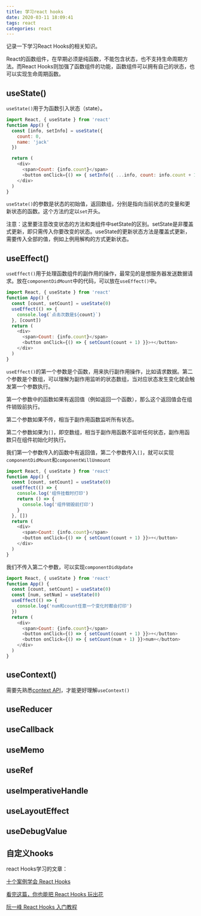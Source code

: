 ```yaml
---
title: 学习react hooks
date: 2020-03-11 18:09:41
tags: react
categories: react
---
```


记录一下学习React Hooks的相关知识。

<!-- more -->

React的函数组件，在早期必须是纯函数，不能包含状态，也不支持生命周期方法。而React Hooks则加强了函数组件的功能，函数组件可以拥有自己的状态，也可以实现生命周期函数。

## useState()

`useState()`用于为函数引入状态（state）。

  ```js
  import React, { useState } from 'react'
  function App() {
    const [info, setInfo] = useState({
      count: 0,
      name: 'jack'
    })

    return (
      <div>
        <span>Count: {info.count}</span>
        <button onClick={() => { setInfo({ ...info, count: info.count + 1 }) }}>+</button>
      </div>
    )
  }
  ```

`useState()`的参数是状态的初始值，返回数组，分别是指向当前状态的变量和更新状态的函数。这个方法约定以`set`开头。

注意：这里要注意改变状态的方法和类组件中setState的区别。setState是非覆盖式更新，即只需传入你要改变的状态。useState的更新状态方法是覆盖式更新，需要传入全部的值，例如上例用解构的方式更新状态。

## useEffect()

`useEffect()`用于处理函数组件的副作用的操作，最常见的是想服务器发送数据请求。放在`componentDidMount`中的代码，可以放在`useEffect()`中。

  ```js
  import React, { useState } from 'react'
  function App() {
    const [count, setCount] = useState(0)
    useEffect(() => {
      console.log(`点击次数是${count}`)
    }, [count])
    return (
      <div>
        <span>Count: {info.count}</span>
        <button onClick={() => { setCount(count + 1) }}>+</button>
      </div>
    )
  }
  ```
`useEffect()`的第一个参数是个函数，用来执行副作用操作，比如请求数据。第二个参数是个数组，可以理解为副作用监听的状态数组，当对应状态发生变化就会触发第一个参数执行。

第一个参数中的函数如果有返回值（例如返回一个函数），那么这个返回值会在组件销毁前执行。

第二个参数如果不传，相当于副作用函数监听所有状态。

第二个参数如果为`[]`，即空数组，相当于副作用函数不监听任何状态，副作用函数只在组件初始化时执行。

我们第一个参数传入的函数中有返回值，第二个参数传入`[]`，就可以实现`componentDidMount`和`componentWillUnmount`

  ```js
  import React, { useState } from 'react'
  function App() {
    const [count, setCount] = useState(0)
    useEffect(() => {
      console.log('组件挂载时打印')
      return () => {
        console.log('组件销毁前打印')
      }
    }, [])
    return (
      <div>
        <span>Count: {info.count}</span>
        <button onClick={() => { setCount(count + 1) }}>+</button>
      </div>
    )
  }
  ```

我们不传入第二个参数，可以实现`componentDidUpdate`

  ```js
  import React, { useState } from 'react'
  function App() {
    const [count, setCount] = useState(0)
    const [num, setNum] = useState(0)
    useEffect(() => {
      console.log('num和count任意一个变化时都会打印')
    })
    return (
      <div>
        <span>Count: {info.count}</span>
        <button onClick={() => { setCount(count + 1) }}>+</button>
        <button onClick={() => { setCount(num + 1) }}>num+</button>
      </div>
    )
  }
  ```

## useContext()

需要先熟悉[context API][3]，才能更好理解`useContext()`

## useReducer

## useCallback

## useMemo

## useRef

## useImperativeHandle

## useLayoutEffect

## useDebugValue

## 自定义hooks









react Hooks学习的文章：

[十个案例学会 React Hooks][1]

[看完这篇，你也能把 React Hooks 玩出花][2]

[阮一峰 React Hooks 入门教程][4]

[1]: https://github.com/happylindz/blog/issues/19
[2]: https://mp.weixin.qq.com/s/t6oGCZ_DEfIlykQD-wCjUg
[3]: https://zh-hans.reactjs.org/docs/context.html
[4]: https://www.ruanyifeng.com/blog/2019/09/react-hooks.html